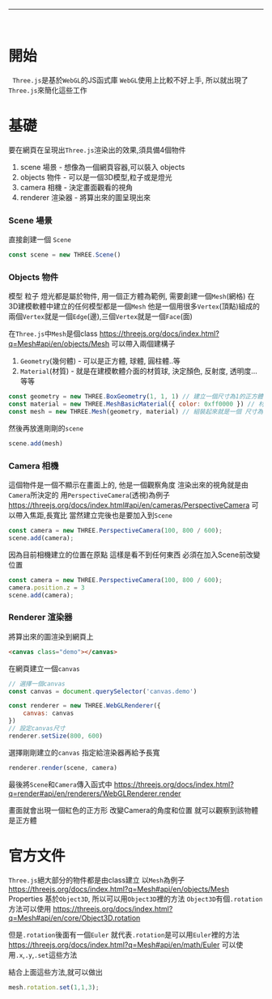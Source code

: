 ---
&nbsp;
# 開始
&nbsp;
`Three.js`是基於`WebGL`的JS函式庫
`WebGL`使用上比較不好上手, 所以就出現了`Three.js`來簡化這些工作

# 基礎

要在網頁在呈現出`Three.js`渲染出的效果,須具備4個物件
1. scene 場景 - 想像為一個網頁容器,可以裝入 objects
2. objects 物件 - 可以是一個3D模型,粒子或是燈光
3. camera 相機 - 決定畫面觀看的視角
4. renderer 渲染器 - 將算出來的圖呈現出來




### Scene 場景

直接創建一個 `Scene`
```js
const scene = new THREE.Scene()
```

### Objects 物件

模型 粒子 燈光都是屬於物件,
用一個正方體為範例, 需要創建一個`Mesh`(網格)
在3D建模軟體中建立的任何模型都是一個`Mesh`
他是一個用很多`Vertex`(頂點)組成的
兩個`Vertex`就是一個`Edge`(邊),三個`Vertex`就是一個`Face`(面)

在`Three.js`中`Mesh`是個class
https://threejs.org/docs/index.html?q=Mesh#api/en/objects/Mesh
可以帶入兩個建構子
1. `Geometry`(幾何體) - 可以是正方體, 球體, 圓柱體..等
2. `Material`(材質) - 就是在建模軟體介面的材質球, 決定顏色, 反射度, 透明度...等等

```js
const geometry = new THREE.BoxGeometry(1, 1, 1) // 建立一個尺寸為1的正方體
const material = new THREE.MeshBasicMaterial({ color: 0xff0000 }) // 材質為 紅色
const mesh = new THREE.Mesh(geometry, material) // 組裝起來就是一個 尺寸為1的紅色正方體
```

然後再放進剛剛的`scene`
```js
scene.add(mesh)
```

### Camera 相機
這個物件是一個不顯示在畫面上的, 他是一個觀察角度
渲染出來的視角就是由`Camera`所決定的
用`PerspectiveCamera`(透視)為例子
https://threejs.org/docs/index.html#api/en/cameras/PerspectiveCamera
可以帶入焦距,長寬比
當然建立完後也是要加入到`Scene`
```js
const camera = new THREE.PerspectiveCamera(100, 800 / 600);
scene.add(camera);
```

因為目前相機建立的位置在原點
這樣是看不到任何東西
必須在加入Scene前改變位置
```js
const camera = new THREE.PerspectiveCamera(100, 800 / 600);
camera.position.z = 3
scene.add(camera);
```



### Renderer 渲染器
將算出來的圖渲染到網頁上
```html
<canvas class="demo"></canvas>
```
在網頁建立一個`canvas`

```js
// 選擇一個canvas
const canvas = document.querySelector('canvas.demo')

const renderer = new THREE.WebGLRenderer({
    canvas: canvas
})
// 設定canvas尺寸
renderer.setSize(800, 600)
```
選擇剛剛建立的`canvas`
指定給渲染器再給予長寬

```js
renderer.render(scene, camera)
```
最後將`Scene`和`Camera`傳入函式中
https://threejs.org/docs/index.html?q=render#api/en/renderers/WebGLRenderer.render

畫面就會出現一個紅色的正方形
改變Camera的角度和位置
就可以觀察到該物體是正方體

# 官方文件
`Three.js`絕大部分的物件都是由class建立
以`Mesh`為例子
https://threejs.org/docs/index.html?q=Mesh#api/en/objects/Mesh
Properties 基於`Object3D`, 所以可以用`Object3D`裡的方法
`Object3D`有個`.rotation`方法可以使用
https://threejs.org/docs/index.html?q=Mesh#api/en/core/Object3D.rotation

但是`.rotation`後面有一個`Euler`
就代表`.rotation`是可以用`Euler`裡的方法
https://threejs.org/docs/index.html?q=Mesh#api/en/math/Euler
可以使用`.x`,`.y`,`.set`這些方法

結合上面這些方法,就可以做出
```js
mesh.rotation.set(1,1,3);
```
